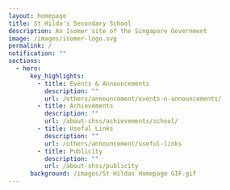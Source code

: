 ```yaml
---
layout: homepage
title: St Hilda's Secondary School
description: An Isomer site of the Singapore Government
image: /images/isomer-logo.svg
permalink: /
notification: ""
sections:
  - hero:
      key_highlights:
        - title: Events & Announcements
          description: ""
          url: /others/announcement/events-n-announcements/
        - title: Achievements
          description: ""
          url: /about-shss/achievements/school/
        - title: Useful Links
          description: ""
          url: /others/announcement/useful-links
        - title: Publicity
          description: ""
          url: /about-shss/publicity
      background: /images/St Hildas Homepage GIF.gif
---
```

